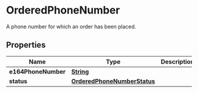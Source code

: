 

# OrderedPhoneNumber

A phone number for which an order has been placed.

## Properties

| Name | Type | Description | Notes |
|------------ | ------------- | ------------- | -------------|
|**e164PhoneNumber** | [**String**](String.md) |  |  [optional] |
|**status** | [**OrderedPhoneNumberStatus**](OrderedPhoneNumberStatus.md) |  |  [optional] |




